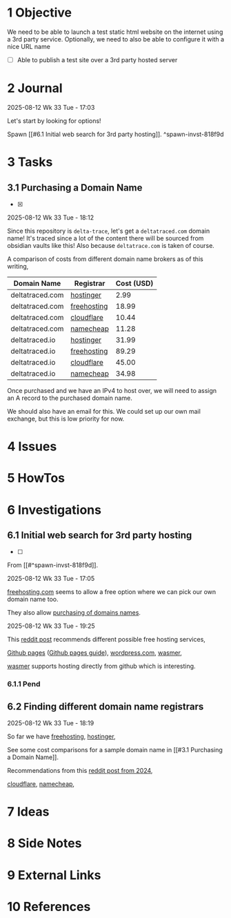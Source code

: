 # 1 Objective

We need to be able to launch a test static html website on the internet using a 3rd party service. Optionally, we need to also be able to configure it with a nice URL name

- [ ] Able to publish a test site over a 3rd party hosted server

# 2 Journal

2025-08-12 Wk 33 Tue - 17:03

Let's start by looking for options!

Spawn [[#6.1 Initial web search for 3rd party hosting]]. ^spawn-invst-818f9d

# 3 Tasks

## 3.1 Purchasing a Domain Name

- [x] 

2025-08-12 Wk 33 Tue - 18:12

Since this repository is `delta-trace`, let's get a `deltatraced.com` domain name! It's traced since a lot of the content there will be sourced from obsidian vaults like this! Also because `deltatrace.com` is taken of course.

A comparison of costs from different domain name brokers as of this writing,

| Domain Name     | Registrar                                                                                                | Cost (USD) |
| --------------- | -------------------------------------------------------------------------------------------------------- | ---------- |
| deltatraced.com | [hostinger](https://www.hostinger.com/domain-name-results?domain=deltatraced&from=domain-name-search)    | 2.99       |
| deltatraced.com | [freehosting](https://www.freehosting.com/client/cart.php?a=add&domain=register)                         | 18.99      |
| deltatraced.com | [cloudflare](https://domains.cloudflare.com/?domain=deltatraced.com)                                     | 10.44      |
| deltatraced.com | [namecheap](https://www.namecheap.com/domains/registration/results/?domain=deltatraced.com)              | 11.28      |
| deltatraced.io  | [hostinger](https://www.hostinger.com/domain-name-results?domain=deltatraced.io&from=domain-name-search) | 31.99      |
| deltatraced.io  | [freehosting](https://www.freehosting.com/client/cart.php?a=add&domain=register)                         | 89.29      |
| deltatraced.io  | [cloudflare](https://domains.cloudflare.com/?domain=deltatraced.io)                                      | 45.00      |
| deltatraced.io  | [namecheap](https://www.namecheap.com/domains/registration/results/?domain=deltatraced.io)               | 34.98      |

Once purchased and we have an IPv4 to host over, we will need to assign an A record to the purchased domain name. 

We should also have an email for this. We could set up our own mail exchange, but this is low priority for now.

# 4 Issues

# 5 HowTos

# 6 Investigations

## 6.1 Initial web search for 3rd party hosting

- [ ] 

From [[#^spawn-invst-818f9d]].

2025-08-12 Wk 33 Tue - 17:05

[freehosting.com](https://freehosting.com/) seems to allow a free option where we can pick our own domain name too.

They also allow [purchasing of domains names](https://www.freehosting.com/client/cart.php?a=add&domain=register).

2025-08-12 Wk 33 Tue - 19:25

This [reddit post](https://www.reddit.com/r/software/comments/1i0av3m/whats_the_best_free_hosting_site_for_a_basic_site/) recommends different possible free hosting services,

[Github pages](https://docs.github.com/en/pages) ([Github pages guide](https://docs.github.com/en/pages/configuring-a-custom-domain-for-your-github-pages-site)), [wordpress.com](wordpress.com), [wasmer](https://wasmer.io/free-web-hosting),

[wasmer](https://wasmer.io/free-web-hosting) supports hosting directly from github which is interesting.


### 6.1.1 Pend

## 6.2 Finding different domain name registrars

2025-08-12 Wk 33 Tue - 18:19

So far we have [freehosting](https://www.freehosting.com/), [hostinger](https://www.hostinger.com/domain-name-results), 

See some cost comparisons for a sample domain name in [[#3.1 Purchasing a Domain Name]].

Recommendations from this [reddit post from 2024](https://www.reddit.com/r/webdev/comments/1bjfqse/whats_the_best_domain_registrar_in_2024/),

[cloudflare](https://domains.cloudflare.com/), [namecheap](https://www.namecheap.com/), 

# 7 Ideas

# 8 Side Notes
# 9 External Links

# 10 References